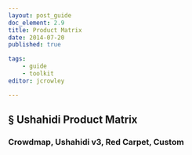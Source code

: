 ```yaml
---
layout: post_guide
doc_element: 2.9
title: Product Matrix
date: 2014-07-20
published: true

tags:
	- guide
	- toolkit
editor: jcrowley

---
```


## &sect; Ushahidi Product Matrix

### Crowdmap, Ushahidi v3, Red Carpet, Custom


